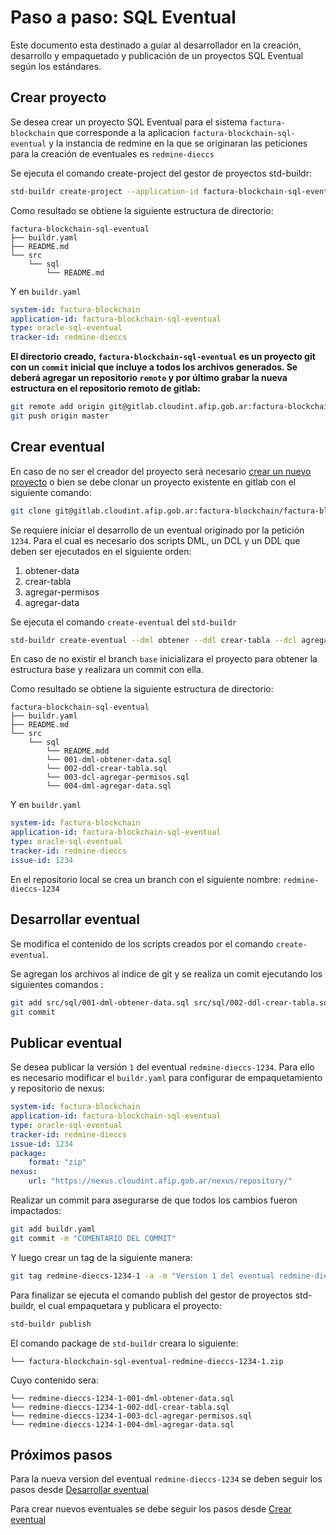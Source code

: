 # Paso a paso: SQL Eventual

Este documento esta destinado a guiar al desarrollador en la creación, desarrollo y empaquetado y publicación de un proyectos SQL Eventual según los estándares.

## Crear proyecto

Se desea crear un proyecto SQL Eventual para el sistema `factura-blockchain` que corresponde a la aplicacion `factura-blockchain-sql-eventual` y la instancia de redmine en la que se originaran las peticiones para la creación de eventuales es `redmine-dieccs`

Se ejecuta el comando create-project del gestor de proyectos std-buildr:

```bash
std-buildr create-project --application-id factura-blockchain-sql-eventual  --system-id factura-blockchain --type oracle-sql-eventual --tracker-id redmine-dieccs
```

Como resultado se obtiene la siguiente estructura de directorio:

```tree
factura-blockchain-sql-eventual
├── buildr.yaml
├── README.md
└── src
    └── sql
        └── README.md
```

Y en `buildr.yaml`

```yaml
system-id: factura-blockchain
application-id: factura-blockchain-sql-eventual
type: oracle-sql-eventual
tracker-id: redmine-dieccs
```

**El directorio creado, `factura-blockchain-sql-eventual` es un proyecto git con un `commit` inicial que incluye a todos los archivos generados.  Se deberá agregar un repositorio `remote` y por último grabar la nueva estructura en el repositorio remoto de gitlab:**

```bash
git remote add origin git@gitlab.cloudint.afip.gob.ar:factura-blockchain/factura-blockchain-sql-eventual.git
git push origin master
```

## Crear eventual

En caso de no ser el creador del proyecto será necesario [crear un nuevo proyecto](#Crear-proyecto) o bien se debe clonar un proyecto existente en gitlab con el siguiente comando:

```bash
git clone git@gitlab.cloudint.afip.gob.ar:factura-blockchain/factura-blockchain-sql-eventual.git
```

Se requiere iniciar el desarrollo de un eventual originado por la petición `1234`. Para el cual es necesario dos scripts DML, un DCL y un DDL que deben ser ejecutados en el siguiente orden:

1. obtener-data
2. crear-tabla
3. agregar-permisos
4. agregar-data

Se ejecuta el comando `create-eventual` del `std-buildr`

```bash
std-buildr create-eventual --dml obtener --ddl crear-tabla --dcl agregar-permisos --dml agregar-data -i 1234
```

En caso de no existir el branch `base` inicializara el proyecto para obtener la estructura base y realizara un commit con ella.

Como resultado se obtiene la siguiente estructura de directorio:

```tree
factura-blockchain-sql-eventual
├── buildr.yaml
├── README.md
└── src
    └── sql
        └── README.mdd
        └── 001-dml-obtener-data.sql
        └── 002-ddl-crear-tabla.sql
        └── 003-dcl-agregar-permisos.sql
        └── 004-dml-agregar-data.sql
```

Y en `buildr.yaml`

```yaml
system-id: factura-blockchain
application-id: factura-blockchain-sql-eventual
type: oracle-sql-eventual
tracker-id: redmine-dieccs
issue-id: 1234
```

En el repositorio local se crea un branch con el siguiente nombre: `redmine-dieccs-1234`

## Desarrollar eventual

Se modifica el contenido de los scripts creados por el comando `create-eventual`.

Se agregan los archivos al indice de git y se realiza un comit ejecutando los siguientes comandos :

```bash
git add src/sql/001-dml-obtener-data.sql src/sql/002-ddl-crear-tabla.sql src/sql/003-dcl-agregar-permisos.sql src/sql/004-dml-agregar-data.sql
git commit
```

## Publicar eventual

Se desea publicar la versión `1`  del eventual `redmine-dieccs-1234`. Para ello es necesario modificar el `buildr.yaml` para configurar de empaquetamiento y repositorio de nexus:

```yaml
system-id: factura-blockchain
application-id: factura-blockchain-sql-eventual
type: oracle-sql-eventual
tracker-id: redmine-dieccs
issue-id: 1234
package:
    format: "zip"
nexus:
    url: "https://nexus.cloudint.afip.gob.ar/nexus/repository/"
```

Realizar un commit para asegurarse de que todos los cambios fueron impactados:

```bash
git add buildr.yaml
git commit -m "COMENTARIO DEL COMMIT"
```

Y luego crear un tag de la siguiente manera:

```bash
git tag redmine-dieccs-1234-1 -a -m "Version 1 del eventual redmine-dieccs-1234"
```

Para finalizar se ejecuta el comando publish del gestor de proyectos std-buildr, el cual empaquetara y publicara el proyecto:

```bash
std-buildr publish
```

El comando package de `std-buildr` creara lo siguiente:

```tree
└── factura-blockchain-sql-eventual-redmine-dieccs-1234-1.zip
```

Cuyo contenido sera:

```tree
└── redmine-dieccs-1234-1-001-dml-obtener-data.sql
└── redmine-dieccs-1234-1-002-ddl-crear-tabla.sql
└── redmine-dieccs-1234-1-003-dcl-agregar-permisos.sql
└── redmine-dieccs-1234-1-004-dml-agregar-data.sql
```

## Próximos pasos

Para la nueva version del eventual `redmine-dieccs-1234` se deben seguir los pasos desde [Desarrollar eventual](#Desarrollar-eventual)

Para crear nuevos eventuales se debe seguir los pasos desde [Crear eventual](#Crear-eventual)